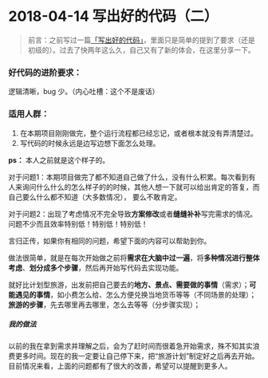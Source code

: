 # 2018-04-14 写出好的代码（二）
>前言：之前写过一篇[「写出好的代码」](/2016-07-03%20%E5%86%99%E5%87%BA%E5%A5%BD%E7%9A%84%E4%BB%A3%E7%A0%81)，里面只是简单的提到了要求（还是初级的）。过去了快两年这么久，自己又有了新的体会，在这里分享一下。

### 好代码的进阶要求：

逻辑清晰，bug 少。（内心吐槽：这个不是废话）

### 适用人群：

1.  在本期项目刚刚做完，整个运行流程都已经忘记，或者根本就没有弄清楚过。
2.  写代码的时候永远是边写边想下面怎么处理。

**ps：** 本人之前就是这个样子的。

对于问题1：本期项目做完了都不知道自己做了什么，没有什么积累。每次看到有人来询问什么什么的怎么样子的的时候，其他人想一下就可以给出肯定的答复，而自己要么什么都不知道（大多数情况）， 要么不敢肯定。

对于问题2：出现了考虑情况不完全导致**方案修改**或者**缝缝补补**写完需求的情况。问题不少而且效率特别低！特别低！特别低！

言归正传，如果你有相同的问题，希望下面的内容可以帮助到你。

做法很简单，就是在每次开始做之前将**需求在大脑中过一遍**，将**多种情况进行整体考虑**、**划分成多个步骤**，然后再开始写代码去实现功能。

就好比计划型旅游，出发前把自己要去的**地方、景点、需要做的事情**（需求）；**可能遇见的事情**，如小费怎么给、怎么方便兑换当地货币等等（不同场景的处理）；**旅游的步骤**，先去哪里再去哪里，怎么去等等（分步骤实现）；

##### 我的做法

以前的我在拿到需求并理解之后，会为了赶时间而很着急开始需求，殊不知其实浪费更多时间。现在的我一定要让自己停下来，把“旅游计划”制定好之后再去开始。目前情况来看，上面的问题都有了很大的改善，希望可以提醒到更多人。
